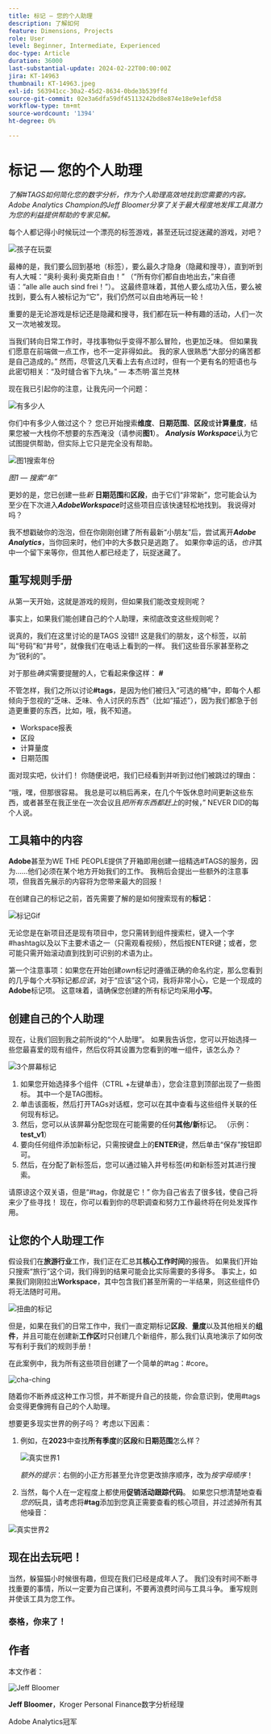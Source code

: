 ```yaml
---
title: 标记 — 您的个人助理
description: 了解如何
feature: Dimensions, Projects
role: User
level: Beginner, Intermediate, Experienced
doc-type: Article
duration: 36000
last-substantial-update: 2024-02-22T00:00:00Z
jira: KT-14963
thumbnail: KT-14963.jpeg
exl-id: 563941cc-30a2-45d2-8634-0bde3b539ffd
source-git-commit: 02e3a6dfa59df45113242bd8e874e18e9e1efd58
workflow-type: tm+mt
source-wordcount: '1394'
ht-degree: 0%

---
```


# 标记 — 您的个人助理

_了解#TAGS如何简化您的数字分析，作为个人助理高效地找到您需要的内容。 Adobe Analytics Champion的Jeff Bloomer分享了关于最大程度地发挥工具潜力为您的利益提供帮助的专家见解。_

每个人都记得小时候玩过一个漂亮的标签游戏，甚至还玩过捉迷藏的游戏，对吧？

![孩子在玩耍](assets/kids-playing2.jpeg)

最棒的是，我们要么回到基地（标签），要么最久才隐身（隐藏和搜寻），直到听到有人大喊：“奥利·奥利·奥克斯自由！” （“所有你们都自由地出去，”来自德语：“alle alle auch sind frei！”）。  这最终意味着，其他人要么成功入伍，要么被找到，要么有人被标记为“它”，我们仍然可以自由地再玩一轮！

重要的是无论游戏是标记还是隐藏和搜寻，我们都在玩一种有趣的活动，人们一次又一次地被发现。

当我们转向日常工作时，寻找事物似乎变得不那么冒险，也更加乏味。 但如果我们愿意在前端做一点工作，也不一定非得如此。  我的家人很熟悉“大部分的痛苦都是自己造成的。” 然而，尽管这几天看上去有点过时，但有一个更有名的短语也与此密切相关：“及时缝合省下九块。”  — 本杰明·富兰克林

现在我已引起你的注意，让我先问一个问题：


![有多少人](assets/how-many-of-you.jpg)

你们中有多少人做过这个？  您已开始搜索&#x200B;**维度**、**日期范围**、**区段**&#x200B;或&#x200B;**计算量度**，结果您被一大栈你不想要的东西淹没（请参阅&#x200B;**图1**）。  ***Analysis Workspace***&#x200B;认为它试图提供帮助，但实际上它只是完全没有帮助。

![图1搜索年份](assets/tags-example-year.jpg)

*图1 — 搜索“年”*

更妙的是，您已创建一些&#x200B;*新* **日期范围**&#x200B;和&#x200B;**区段**，由于它们“非常新”，您可能会认为至少在下次进入&#x200B;***AdobeWorkspace***&#x200B;时这些项目应该快速轻松地找到。 我说得对吗？

我不想戳破你的泡泡，但在你刚刚创建了所有最新“小朋友”后，尝试离开&#x200B;***Adobe Analytics***，当你回来时，他们中的大多数只是逃跑了。  如果你幸运的话，*也许*&#x200B;其中一个留下来等你，但其他人都已经走了，玩捉迷藏了。

## 重写规则手册

从第一天开始，这就是游戏的规则，但如果我们能改变规则呢？

事实上，如果我们能创建自己的个人助理，来彻底改变这些规则呢？

说真的，我们在这里讨论的是TAGS  没错!!  这是我们的朋友，这个标签，以前叫“号码”和“井号”，就像我们在电话上看到的一样。  我们这些音乐家甚至称之为“锐利的”。

对于那些&#x200B;*确实*&#x200B;需要提醒的人，它看起来像这样： **#**

不管怎样，我们之所以讨论&#x200B;**#tags**，是因为他们被归入“可选的桶”中，即每个人都倾向于忽视的“乏味、乏味、令人讨厌的东西”（比如“描述”），因为我们都急于创造更重要的东西，比如，哦，我不知道。

- Workspace报表
- 区段
- 计算量度
- 日期范围

面对现实吧，伙计们！  你随便说吧，我们已经看到并听到过他们被跳过的理由：

“哦，嘿，但那很容易。  我总是可以稍后再来，在几个午饭休息时间更新这些东西，或者甚至在我正坐在一次会议且&#x200B;*把所有东西都赶上*&#x200B;的时候，” NEVER DID的每个人说。

## 工具箱中的内容

**Adobe**&#x200B;甚至为WE THE PEOPLE提供了开箱即用创建一组精选#TAGS的服务，因为……他们必须在某个地方开始我们的工作。  我稍后会提出一些额外的注意事项，但我首先展示的内容将为您带来最大的回报！

在创建自己的标记之前，首先需要了解的是如何搜索现有的&#x200B;**标记**：

![标记Gif](assets/tags-gif.gif)

无论您是在新项目还是现有项目中，您只需转到组件搜索栏，键入一个字#hashtag以及以下主要术语之一（只需观看视频），然后按ENTER键；或者，您可能只需开始滚动直到找到可识别的术语为止。

第一个注意事项：如果您在开始创建&#x200B;*own*&#x200B;标记时遵循正确的命名约定，那么您看到的几乎每个&#x200B;*大写*&#x200B;标记都&#x200B;*应该*，对于“应该”这个词，我将非常小心，它是一个现成的&#x200B;**Adobe**&#x200B;标记项。  这意味着，请确保您创建的所有标记均采用&#x200B;**小写**。

## 创建自己的个人助理

现在，让我们回到我之前所说的“个人助理”。  如果我告诉您，您可以开始选择一些您最喜爱的现有组件，然后仅将其设置为您看到的唯一组件，该怎么办？

![3个屏幕标记](assets/3-screens-tags.jpg)


1. 如果您开始选择多个组件（CTRL +左键单击），您会注意到顶部出现了一些图标。  其中一个是TAG图标。
1. 单击该面板，然后打开TAGs对话框，您可以在其中查看与这些组件关联的任何现有标记。
1. 然后，您可以从该屏幕分配您现在可能需要的任何&#x200B;**其他/新**&#x200B;标记。  （示例： **test\_v1**）
1. 要向任何组件添加新标记，只需按键盘上的&#x200B;**ENTER**&#x200B;键，然后单击“保存”按钮即可。
1. 然后，在分配了新标签后，您可以通过输入井号标签(#)和新标签对其进行搜索。

请原谅这个双关语，但是“#tag，你就是它！”  你为自己省去了很多钱，使自己将来少了些寻找！  现在，你可以看到你的尽职调查和努力工作最终将在何处发挥作用。

## 让您的个人助理工作

假设我们在&#x200B;**旅游行业**&#x200B;工作，我们正在汇总其&#x200B;**核心工作时间**&#x200B;的报告。  如果我们开始只搜索“旅行”这个词，我们得到的结果可能会比实际需要的多得多。  事实上，如果我们刚刚拉出&#x200B;**Workspace**，其中包含我们甚至所需的一半结果，则这些组件仍将无法随时可用。

![扭曲的标记](assets/tags-example-travel.jpg)

但是，如果在我们的日常工作中，我们一直定期标记&#x200B;**区段**、**量度**&#x200B;以及其他相关的&#x200B;**组件**，并且可能在创建新&#x200B;**工作区**&#x200B;时只创建几个新组件，那么我们认真地演示了如何改写有利于我们的规则手册！

在此案例中，我为所有这些项目创建了一个简单的#tag：#core。

![cha-ching](assets/cha-ching.png)

随着你不断养成这种工作习惯，并不断提升自己的技能，你会意识到，使用#tags会变得更像拥有自己的个人助理。

想要更多现实世界的例子吗？ 考虑以下因素：

1. 例如，在&#x200B;**2023**&#x200B;中查找&#x200B;**所有季度**&#x200B;的&#x200B;**区段**&#x200B;和&#x200B;**日期范围**&#x200B;怎么样？

   ![真实世界1](assets/real-world-1.png)

   *额外的提示*：右侧的小正方形甚至允许您更改排序顺序，改为&#x200B;*按字母顺序*！


1. 当然，每个人在一定程度上都使用&#x200B;**促销活动跟踪代码**。  如果您只想清楚地查看&#x200B;*您的*&#x200B;玩具，请考虑将&#x200B;**#tag**&#x200B;添加到您真正需要查看的核心项目，并过滤掉所有其他噪音：

![真实世界2](assets/real-world-2.png)

## 现在出去玩吧！

当然，躲猫猫小时候很有趣，但现在我们已经是成年人了。  我们没有时间不断寻找重要的事情，所以一定要为自己谋利，不要再浪费时间与工具斗争。  重写规则并使该工具为您工作。

### 泰格，你来了！


## 作者

本文作者：

![Jeff Bloomer](assets/jeff-bloomer.png)

**Jeff Bloomer**，Kroger Personal Finance数字分析经理

Adobe Analytics冠军
